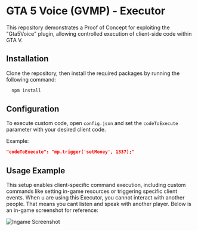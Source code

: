 # GTA 5 Voice (GVMP) - Executor 
This repository demonstrates a Proof of Concept for exploiting the "Gta5Voice" plugin, allowing controlled execution of client-side code within GTA V.
## Installation

Clone the repository, then install the required packages by running the following command:

```bash
  npm install
```
    
## Configuration

To execute custom code, open `config.json` and set the `codeToExecute` parameter with your desired client code.

Example:
```json
"codeToExecute": "mp.trigger('setMoney', 1337);"
```
## Usage Example
This setup enables client-specific command execution, including custom commands like setting in-game resources or triggering specific client events. When u are using this Executor, you cannot interact with another people. That means you cant listen and speak with another player. Below is an in-game screenshot for reference:

![Ingame Screenshot](https://img001.prntscr.com/file/img001/XfKjLzLuS7eMxq-C3gWYCQ.png)

